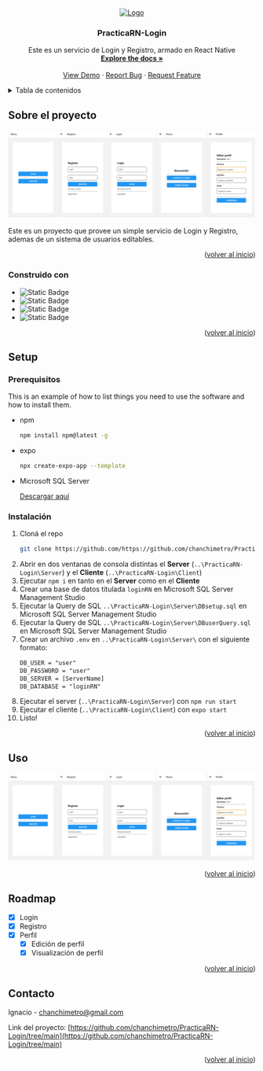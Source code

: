<a name="readme-top"></a>




<!-- PROJECT LOGO -->
<br />
<div align="center">
  <a href="https://github.com/chanchimetro/PracticaRN-Login/tree/main">
    <img src="https://ps.w.org/login-customizer/assets/icon-256x256.png?rev=2455454" alt="Logo" width="80" height="80">
  </a>

<h3 align="center">PracticaRN-Login</h3>

  <p align="center">
    Este es un servicio de Login y Registro, armado en React Native 
    <br />
    <a href="https://github.com/chanchimetro/PracticaRN-Login"><strong>Explore the docs »</strong></a>
    <br />
    <br />
    <a href="T">View Demo</a>
    ·
    <a href="https://github.com/chanchimetro/PracticaRN-Login/tree/main/issues">Report Bug</a>
    ·
    <a href="https://github.com/chanchimetro/PracticaRN-Login/tree/main/issues">Request Feature</a>
  </p>
</div>



<!-- TABLE OF CONTENTS -->
<details>
  <summary>Tabla de contenidos</summary>
  <ol>
    <li>
      <a href="#about-the-project">Sobre el proyecto</a>
      <ul>
        <li><a href="#built-with">Construido con</a></li>
      </ul>
    </li>
    <li>
      <a href="#getting-started">Setup</a>
      <ul>
        <li><a href="#prerequisites">Pre-requisitos</a></li>
        <li><a href="#installation">Instalación</a></li>
      </ul>
    </li>
    <li><a href="#usage">Uso</a></li>
    <li><a href="#roadmap">Roadmap</a></li>
    <li><a href="#contact">Contacto</a></li>
  </ol>
</details>



<!-- ABOUT THE PROJECT -->
## Sobre el proyecto

![LoginRN Screen Shot][product-screenshot]

Este es un proyecto que provee un simple servicio de Login y Registro, ademas de un sistema de usuarios editables.

<p align="right">(<a href="#readme-top">volver al inicio</a>)</p>



### Construido con

* ![Static Badge](https://img.shields.io/badge/React-black?style=for-the-badge&logo=react)
* ![Static Badge](https://img.shields.io/badge/React%20Native-black?style=for-the-badge&logo=react)
* ![Static Badge](https://img.shields.io/badge/Expo-black?style=for-the-badge&logo=expo)
* ![Static Badge](https://img.shields.io/badge/Axios-black?style=for-the-badge&logo=axios)

<p align="right">(<a href="#readme-top">volver al inicio</a>)</p>



<!-- GETTING STARTED -->
## Setup

### Prerequisitos

This is an example of how to list things you need to use the software and how to install them.
* npm
  ```sh
  npm install npm@latest -g
  ```
* expo
  ```sh
  npx create-expo-app --template
  ```
* Microsoft SQL Server
  <p><a href="https://www.microsoft.com/es-ar/sql-server/sql-server-downloads">Descargar aquí</a></p>

### Instalación

1. Cloná el repo
   ```sh
   git clone https://github.com/https://github.com/chanchimetro/PracticaRN-Login/tree/main.git
   ```
2. Abrir en dos ventanas de consola distintas el **Server** (`..\PracticaRN-Login\Server`) y el **Cliente** (`..\PracticaRN-Login\Client`)
3. Ejecutar `npm i` en tanto en el **Server** como en el **Cliente**
4. Crear una base de datos titulada `loginRN` en Microsoft SQL Server Management Studio
5. Ejecutar la Query de SQL `..\PracticaRN-Login\Server\DBsetup.sql` en Microsoft SQL Server Management Studio
6. Ejecutar la Query de SQL `..\PracticaRN-Login\Server\DBuserQuery.sql` en Microsoft SQL Server Management Studio
7. Crear un archivo `.env` en `..\PracticaRN-Login\Server\` con el siguiente formato:
   ```
   DB_USER = "user"
   DB_PASSWORD = "user"
   DB_SERVER = [ServerName]
   DB_DATABASE = "loginRN"
   ```
8. Ejecutar el server (`..\PracticaRN-Login\Server`) con `npm run start`
9. Ejecutar el cliente (`..\PracticaRN-Login\Client`) con `expo start`
10. Listo!

<p align="right">(<a href="#readme-top">volver al inicio</a>)</p>



<!-- USAGE EXAMPLES -->
## Uso
![LoginRN Screen Shot][product-screenshot]

<p align="right">(<a href="#readme-top">volver al inicio</a>)</p>



<!-- ROADMAP -->
## Roadmap

- [X] Login
- [X] Registro
- [X] Perfil
    - [X] Edición de perfil
    - [X] Visualización de perfil

<p align="right">(<a href="#readme-top">volver al inicio</a>)</p>

<!-- CONTACT -->
## Contacto

Ignacio - chanchimetro@gmail.com

Link del proyecto: [https://github.com/chanchimetro/PracticaRN-Login/tree/main](https://github.com/chanchimetro/PracticaRN-Login/tree/main)

<p align="right">(<a href="#readme-top">volver al inicio</a>)</p>

<!-- MARKDOWN LINKS & IMAGES -->
<!-- https://www.markdownguide.org/basic-syntax/#reference-style-links -->
[product-screenshot]: assets/screenShowcase.png
[React.js]: https://img.shields.io/badge/React-20232A?style=for-the-badge&logo=react&logoColor=61DAFB
[React-url]: https://reactjs.org/
[ReactNative.js]: https://img.shields.io/badge/React-20232A?style=for-the-badge&logo=react&logoColor=61DAFB
[ReactNative-url]: https://reactnative.dev/
